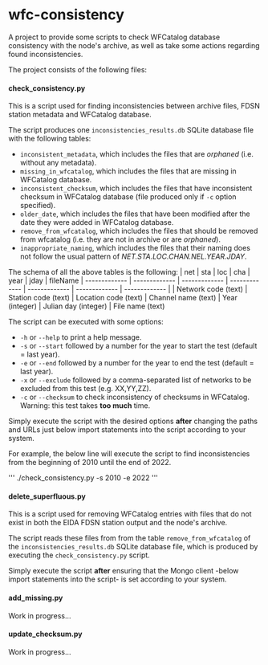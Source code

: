 # wfc-consistency
A project to provide some scripts to check WFCatalog database consistency with the node's archive, as well as take some actions regarding found inconsistencies.

The project consists of the following files:

#### check_consistency.py
This is a script used for finding inconsistencies between archive files, FDSN station metadata and WFCatalog database.

The script produces one `inconsistencies_results.db` SQLite database file with the following tables:
 - `inconsistent_metadata`, which includes the files that are *orphaned* (i.e. without any metadata).
 - `missing_in_wfcatalog`, which includes the files that are missing in WFCatalog database.
 - `inconsistent_checksum`, which includes the files that have inconsistent checksum in WFCatalog database (file produced only if `-c` option specified).
 - `older_date`, which includes the files that have been modified after the date they were added in WFCatalog database.
 - `remove_from_wfcatalog`, which includes the files that should be removed from wfcatalog (i.e. they are not in archive or are *orphaned*).
 - `inappropriate_naming`, which includes the files that their naming does not follow the usual pattern of *NET.STA.LOC.CHAN.NEL.YEAR.JDAY*.

The schema of all the above tables is the following:
| net | sta | loc | cha | year | jday | fileName
| ------------- | ------------- | ------------- | ------------- | ------------- | ------------- | ------------- |
| Network code (text) | Station code (text) | Location code (text) | Channel name (text) | Year (integer) | Julian day (integer) | File name (text)

The script can be executed with some options:
 - `-h` or `--help` to print a help message.
 - `-s` or `--start` followed by a number for the year to start the test (default = last year).
 - `-e` or `--end` followed by a number for the year to end the test (default = last year).
 - `-x` or `--exclude` followed by a comma-separated list of networks to be excluded from this test (e.g. XX,YY,ZZ).
 - `-c` or `--checksum` to check inconsistency of checksums in WFCatalog. Warning: this test takes **too much** time.

Simply execute the script with the desired options **after** changing the paths and URLs just below import statements into the script according to your system.

For example, the below line will execute the script to find inconsistencies from the beginning of 2010 until the end of 2022.

'''
./check_consistency.py -s 2010 -e 2022
'''

#### delete_superfluous.py
This is a script used for removing WFCatalog entries with files that do not exist in both the EIDA FDSN station output and the node's archive.

The script reads these files from from the table `remove_from_wfcatalog` of the `inconsistencies_results.db` SQLite database file, which is produced by executing the `check_consistency.py` script.

Simply execute the script **after** ensuring that the Mongo client -below import statements into the script- is set according to your system.

#### add_missing.py
Work in progress...

#### update_checksum.py
Work in progress...
